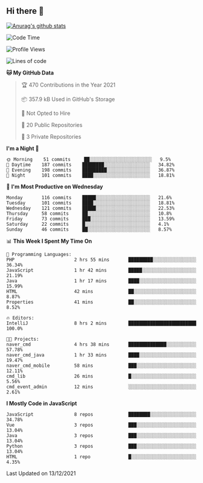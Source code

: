 ## Hi there 👋

[![Anurag's github stats](https://github-readme-stats.vercel.app/api?username=Songwonseok)](https://github.com/anuraghazra/github-readme-stats)



<!--START_SECTION:waka-->
![Code Time](http://img.shields.io/badge/Code%20Time-1%2C161%20hrs%2033%20mins-blue)

![Profile Views](http://img.shields.io/badge/Profile%20Views-0-blue)

![Lines of code](https://img.shields.io/badge/From%20Hello%20World%20I%27ve%20Written-3%20Million%20lines%20of%20code-blue)

**🐱 My GitHub Data** 

> 🏆 470 Contributions in the Year 2021
 > 
> 📦 357.9 kB Used in GitHub's Storage 
 > 
> 🚫 Not Opted to Hire
 > 
> 📜 20 Public Repositories 
 > 
> 🔑 3 Private Repositories  
 > 
**I'm a Night 🦉** 

```text
🌞 Morning    51 commits     ██░░░░░░░░░░░░░░░░░░░░░░░   9.5% 
🌆 Daytime    187 commits    ████████░░░░░░░░░░░░░░░░░   34.82% 
🌃 Evening    198 commits    █████████░░░░░░░░░░░░░░░░   36.87% 
🌙 Night      101 commits    ████░░░░░░░░░░░░░░░░░░░░░   18.81%

```
📅 **I'm Most Productive on Wednesday** 

```text
Monday       116 commits    █████░░░░░░░░░░░░░░░░░░░░   21.6% 
Tuesday      101 commits    ████░░░░░░░░░░░░░░░░░░░░░   18.81% 
Wednesday    121 commits    █████░░░░░░░░░░░░░░░░░░░░   22.53% 
Thursday     58 commits     ██░░░░░░░░░░░░░░░░░░░░░░░   10.8% 
Friday       73 commits     ███░░░░░░░░░░░░░░░░░░░░░░   13.59% 
Saturday     22 commits     █░░░░░░░░░░░░░░░░░░░░░░░░   4.1% 
Sunday       46 commits     ██░░░░░░░░░░░░░░░░░░░░░░░   8.57%

```


📊 **This Week I Spent My Time On** 

```text
💬 Programming Languages: 
PHP                      2 hrs 55 mins       █████████░░░░░░░░░░░░░░░░   36.34% 
JavaScript               1 hr 42 mins        █████░░░░░░░░░░░░░░░░░░░░   21.19% 
Java                     1 hr 17 mins        ████░░░░░░░░░░░░░░░░░░░░░   15.99% 
HTML                     42 mins             ██░░░░░░░░░░░░░░░░░░░░░░░   8.87% 
Properties               41 mins             ██░░░░░░░░░░░░░░░░░░░░░░░   8.52%

🔥 Editors: 
IntelliJ                 8 hrs 2 mins        █████████████████████████   100.0%

🐱‍💻 Projects: 
naver_cmd                4 hrs 38 mins       ██████████████░░░░░░░░░░░   57.78% 
naver_cmd_java           1 hr 33 mins        ████░░░░░░░░░░░░░░░░░░░░░   19.47% 
naver_cmd_mobile         58 mins             ███░░░░░░░░░░░░░░░░░░░░░░   12.11% 
cmd_lib                  26 mins             █░░░░░░░░░░░░░░░░░░░░░░░░   5.56% 
cmd_event_admin          12 mins             ░░░░░░░░░░░░░░░░░░░░░░░░░   2.61%

```

**I Mostly Code in JavaScript** 

```text
JavaScript               8 repos             ████████░░░░░░░░░░░░░░░░░   34.78% 
Vue                      3 repos             ███░░░░░░░░░░░░░░░░░░░░░░   13.04% 
Java                     3 repos             ███░░░░░░░░░░░░░░░░░░░░░░   13.04% 
Python                   3 repos             ███░░░░░░░░░░░░░░░░░░░░░░   13.04% 
HTML                     1 repo              █░░░░░░░░░░░░░░░░░░░░░░░░   4.35%

```



 Last Updated on 13/12/2021
<!--END_SECTION:waka-->
